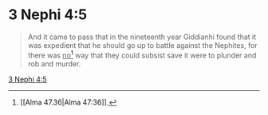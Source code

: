 # 3 Nephi 4:5

> And it came to pass that in the nineteenth year Giddianhi found that it was expedient that he should go up to battle against the Nephites, for there was <u>no</u>[^a] way that they could subsist save it were to plunder and rob and murder.

[3 Nephi 4:5](https://www.churchofjesuschrist.org/study/scriptures/bofm/3-ne/4?lang=eng&id=p5#p5)


[^a]: [[Alma 47.36|Alma 47:36]].  
